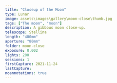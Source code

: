 ```yaml
---
title: "Closeup of the Moon"
type: Lunar
image: assets\images\gallery\moon-close\thumb.jpg
tags: ["The moon", "moon"]
description: A gibbous moon close-up.
telescope: Stellina
length: "400mm"
aperture: "80mm"
folder: moon-close
exposure: 0.002
lights: 200
sessions: 1
firstCapture: 2021-11-24
lastCapture:
noannotations: true
---
```

